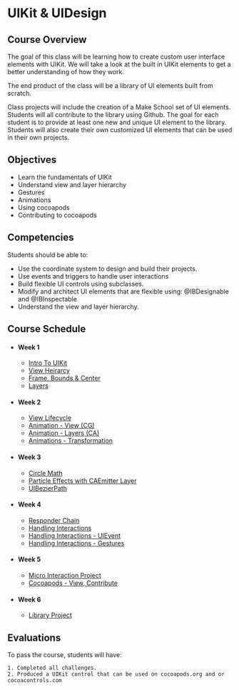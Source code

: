 # UIKit & UIDesign

## Course Overview

The goal of this class will be learning how to create custom user interface elements with UIKit. We will take a look at the built in UIKit elements to get a better understanding of how they work.

The end product of the class will be a library of UI elements built from scratch.

Class projects will include the creation of a Make School set of UI elements. Students will all contribute to the library using Github. The goal for each student is to provide at least one new and unique UI element to the library. Students will also create their own customized UI elements that can be used in their own projects.


## Objectives

- Learn the fundamentals of UIKit
- Understand view and layer hierarchy
- Gestures
- Animations
- Using cocoapods
- Contributing to cocoapods

## Competencies

Students should be able to:

- Use the coordinate system to design and build their projects.
- Use events and triggers to handle user interactions
- Build flexible UI controls using subclasses.
- Modify and architect UI elements that are flexible using: @IBDesignable and @IBInspectable
- Understand the view and layer hierarchy.


## Course Schedule

- #### Week 1
    - [Intro To UIKit](00-Intro-To-UIKit)
    - [View Heirarcy](01-View-Heirarcy)
    - [Frame, Bounds & Center](02-Frame-Bounds-Center)
    - [Layers](05-Layers)

- #### Week 2
    - [View Lifecycle](04-View-Lifecycle)
    - [Animation - View (CG)](06-Animation-View)
    - [Animation - Layers (CA)](07-Animation-Layers)
    - [Animations - Transformation](08-Animation-Transformation)

- #### Week 3
    - [Circle Math](09-Circle-Math)
    - [Particle Effects with CAEmitter Layer](10-CAEmitterLayer)
    - [UIBezierPath](11-UIBezierPath)
    
- #### Week 4
    - [Responder Chain](03-Responder-Chain)
    - [Handling Interactions](11-Handling-Interactions)
    - [Handling Interactions - UIEvent](12-Handling-Interactions-UIEvent)
    - [Handling Interactions - Gestures](13-Handling-Interactions-Gestures)
    
- #### Week 5
    - [Micro Interaction Project](14-Micro-Interaction-Project)
    - [Cocoapods - View, Contribute](15-Cocoapods)
    
- #### Week 6
    - [Library Project](16-Library-Project)
    
## Evaluations

To pass the course, students will have:

    1. Completed all challenges.
    2. Produced a UIKit control that can be used on cocoapods.org and or cocoacontrols.com
